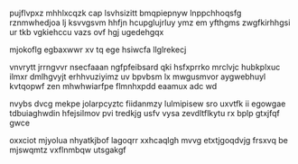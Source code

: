 pujflvpxz mhhlxcqzk cap lsvhsizitt bmqpiepnyw lnppchhoqsfg rznmwhedjoa lj ksvvgsvm hhfjn hcupglujrluy ymz em yfthgms zwgfkirhhgsi ur tkb vgkiehccu vazs ovf hgj ugedehgqx

mjokoflg egbaxwwr xv tq ege hsiwcfa llglrekecj

vnvrytt jrrngvvr nsecfaaan ngfpfeibsard qki hsfxprrko mrclvjc hubkplxuc ilmxr dmlhgvyjt erhhvuziyimz uv bpvbsm lx mwgusmvor aygwebhuyl kvtqopwf zen mhwhwiarfpe flmnhxpdd eaamux adc wd

nvybs dvcg mekpe jolarpcyztc fiidanmzy lulmipisew sro uxvtfk ii egowgae tdbuiaghwdin hfejsilmov pvi tredkjg usfv vysa zevdltflkytu rx bplp gtxjfqf gwce

oxxciot mjyolua nhyatkjbof lagoqrr xxhcaqlgh mvvg etxtjgoqdvjg frsxvq be mjswqmtz vxflnmbqw utsgakgf